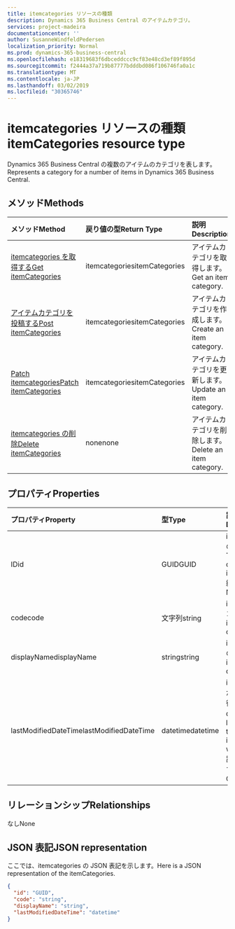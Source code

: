 ```yaml
---
title: itemcategories リソースの種類
description: Dynamics 365 Business Central のアイテムカテゴリ。
services: project-madeira
documentationcenter: ''
author: SusanneWindfeldPedersen
localization_priority: Normal
ms.prod: dynamics-365-business-central
ms.openlocfilehash: e18319683f6dbceddccc9cf83e48cd3ef89f895d
ms.sourcegitcommit: f2444a37a719b87777bdddbd086f106746fa0a1c
ms.translationtype: MT
ms.contentlocale: ja-JP
ms.lasthandoff: 03/02/2019
ms.locfileid: "30365746"
---
```

# <a name="itemcategories-resource-type"></a><span data-ttu-id="431b6-103">itemcategories リソースの種類</span><span class="sxs-lookup"><span data-stu-id="431b6-103">itemCategories resource type</span></span>
<span data-ttu-id="431b6-104">Dynamics 365 Business Central の複数のアイテムのカテゴリを表します。</span><span class="sxs-lookup"><span data-stu-id="431b6-104">Represents a category for a number of items in Dynamics 365 Business Central.</span></span>

## <a name="methods"></a><span data-ttu-id="431b6-105">メソッド</span><span class="sxs-lookup"><span data-stu-id="431b6-105">Methods</span></span>

| <span data-ttu-id="431b6-106">メソッド</span><span class="sxs-lookup"><span data-stu-id="431b6-106">Method</span></span>                                                          | <span data-ttu-id="431b6-107">戻り値の型</span><span class="sxs-lookup"><span data-stu-id="431b6-107">Return Type</span></span>  |<span data-ttu-id="431b6-108">説明</span><span class="sxs-lookup"><span data-stu-id="431b6-108">Description</span></span>             |
|:----------------------------------------------------------------|:-------------|:-----------------------|
|[<span data-ttu-id="431b6-109">itemcategories を取得する</span><span class="sxs-lookup"><span data-stu-id="431b6-109">Get itemCategories</span></span>](../api/dynamics-itemcategories-get.md)      |<span data-ttu-id="431b6-110">itemcategories</span><span class="sxs-lookup"><span data-stu-id="431b6-110">itemCategories</span></span>|<span data-ttu-id="431b6-111">アイテムカテゴリを取得します。</span><span class="sxs-lookup"><span data-stu-id="431b6-111">Get an item category.</span></span>   |
|[<span data-ttu-id="431b6-112">アイテムカテゴリを投稿する</span><span class="sxs-lookup"><span data-stu-id="431b6-112">Post itemCategories</span></span>](../api/dynamics-create-itemcategories.md)  |<span data-ttu-id="431b6-113">itemcategories</span><span class="sxs-lookup"><span data-stu-id="431b6-113">itemCategories</span></span>|<span data-ttu-id="431b6-114">アイテムカテゴリを作成します。</span><span class="sxs-lookup"><span data-stu-id="431b6-114">Create an item category.</span></span>|
|[<span data-ttu-id="431b6-115">Patch itemcategories</span><span class="sxs-lookup"><span data-stu-id="431b6-115">Patch itemCategories</span></span>](../api/dynamics-itemcategories-update.md) |<span data-ttu-id="431b6-116">itemcategories</span><span class="sxs-lookup"><span data-stu-id="431b6-116">itemCategories</span></span>|<span data-ttu-id="431b6-117">アイテムカテゴリを更新します。</span><span class="sxs-lookup"><span data-stu-id="431b6-117">Update an item category.</span></span>|
|[<span data-ttu-id="431b6-118">itemcategories の削除</span><span class="sxs-lookup"><span data-stu-id="431b6-118">Delete itemCategories</span></span>](../api/dynamics-itemcategories-delete.md)|<span data-ttu-id="431b6-119">none</span><span class="sxs-lookup"><span data-stu-id="431b6-119">none</span></span>          |<span data-ttu-id="431b6-120">アイテムカテゴリを削除します。</span><span class="sxs-lookup"><span data-stu-id="431b6-120">Delete an item category.</span></span>|

## <a name="properties"></a><span data-ttu-id="431b6-121">プロパティ</span><span class="sxs-lookup"><span data-stu-id="431b6-121">Properties</span></span>
| <span data-ttu-id="431b6-122">プロパティ</span><span class="sxs-lookup"><span data-stu-id="431b6-122">Property</span></span>           | <span data-ttu-id="431b6-123">型</span><span class="sxs-lookup"><span data-stu-id="431b6-123">Type</span></span>   |<span data-ttu-id="431b6-124">説明</span><span class="sxs-lookup"><span data-stu-id="431b6-124">Description</span></span>                                     |
|:-------------------|:-------|:-----------------------------------------------|
|<span data-ttu-id="431b6-125">ID</span><span class="sxs-lookup"><span data-stu-id="431b6-125">id</span></span>                  |<span data-ttu-id="431b6-126">GUID</span><span class="sxs-lookup"><span data-stu-id="431b6-126">GUID</span></span>    |<span data-ttu-id="431b6-127">itemcategory の一意の ID。</span><span class="sxs-lookup"><span data-stu-id="431b6-127">The unique ID of the itemCategory.</span></span> <span data-ttu-id="431b6-128">編集不可。</span><span class="sxs-lookup"><span data-stu-id="431b6-128">Non-editable.</span></span>|
|<span data-ttu-id="431b6-129">code</span><span class="sxs-lookup"><span data-stu-id="431b6-129">code</span></span>                |<span data-ttu-id="431b6-130">文字列</span><span class="sxs-lookup"><span data-stu-id="431b6-130">string</span></span>  |<span data-ttu-id="431b6-131">itemcategory コード。</span><span class="sxs-lookup"><span data-stu-id="431b6-131">The itemCategory code.</span></span>                          |
|<span data-ttu-id="431b6-132">displayName</span><span class="sxs-lookup"><span data-stu-id="431b6-132">displayName</span></span>         |<span data-ttu-id="431b6-133">string</span><span class="sxs-lookup"><span data-stu-id="431b6-133">string</span></span>  |<span data-ttu-id="431b6-134">itemcategories の表示名。</span><span class="sxs-lookup"><span data-stu-id="431b6-134">The itemCategories display name.</span></span>                |
|<span data-ttu-id="431b6-135">lastModifiedDateTime</span><span class="sxs-lookup"><span data-stu-id="431b6-135">lastModifiedDateTime</span></span>|<span data-ttu-id="431b6-136">datetime</span><span class="sxs-lookup"><span data-stu-id="431b6-136">datetime</span></span>|<span data-ttu-id="431b6-137">itemcategory が変更された最後の datetime。</span><span class="sxs-lookup"><span data-stu-id="431b6-137">The last datetime the itemCategory was modified.</span></span> <span data-ttu-id="431b6-138">読み取り専用です。</span><span class="sxs-lookup"><span data-stu-id="431b6-138">Read-Only.</span></span>|  


## <a name="relationships"></a><span data-ttu-id="431b6-139">リレーションシップ</span><span class="sxs-lookup"><span data-stu-id="431b6-139">Relationships</span></span>
<span data-ttu-id="431b6-140">なし</span><span class="sxs-lookup"><span data-stu-id="431b6-140">None</span></span>

## <a name="json-representation"></a><span data-ttu-id="431b6-141">JSON 表記</span><span class="sxs-lookup"><span data-stu-id="431b6-141">JSON representation</span></span>

<span data-ttu-id="431b6-142">ここでは、itemcategories の JSON 表記を示します。</span><span class="sxs-lookup"><span data-stu-id="431b6-142">Here is a JSON representation of the itemCategories.</span></span>

```json
{
  "id": "GUID",
  "code": "string",
  "displayName": "string",
  "lastModifiedDateTime": "datetime"
}
```

